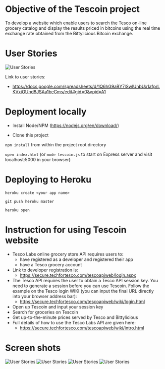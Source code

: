 Objective of the Tescoin project
================================

To develop a website which enable users to search the Tesco on-line grocery catalog and display the results priced in bitcoins using the real time exchange rate obtained from the Bittylicious Bitcoin exchange. 

User Stories
============

![User Stories](docs/photos/1_user_stories.png)

Link to user stories:
* https://docs.google.com/spreadsheets/d/1Q6hG9aBY7lSwlUnbUx1afprLKVxiOUhd8JSAa1beGms/edit#gid=0&vpid=A1

Deployment locally
=====================================================

* Install Node/NPM (https://nodejs.org/en/download/)

* Clone this project

``` npm install ``` from within the project root directory

``` open index.html ``` 
(or ``` node tescoin.js ``` to start on Express server and visit localhost:5000 in your browser)

Deploying to Heroku
===================

``` heroku create <your app name> ```

``` git push heroku master ```

``` heroku open ```


Instruction for using Tescoin website
=====================================

* Tesco Labs online grocery store API requires users to: 
  * have registered as a developer and registered their app
  * have a Tesco grocery account
* Link to developer registration is: 
  * https://secure.techfortesco.com/tescoapiweb/login.aspx
* The Tesco API requires the user to obtain a Tesco API session key. You need to generate a session before you can use Tescoin. Follow the example on the Tesco login WIKI (you can input the final URL directly into your browser address bar):
  * https://secure.techfortesco.com/tescoapiweb/wiki/login.html
* Open up Tescoin and input your session key
* Search for groceries on Tescoin
* Get up-to-the-minute prices served by Tesco and Bittylicious
* Full details of how to use the Tesco Labs API are given here:
  * https://secure.techfortesco.com/tescoapiweb/wiki/intro.html


Screen shots
============
![User Stories](docs/photos/2_beer.png)
![User Stories](docs/photos/5_dyson.png)
![User Stories](docs/photos/3_sprouts.png)
![User Stories](docs/photos/4_wine.png)
